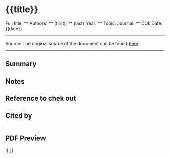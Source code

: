 # {{title}}
Full title: **
Authors: ** (first); ** (last)
Year: **
Topic: 
Journal: **
DOI: 
Date: {{date}}

---

Source: The original source of the document can be found [here]()

---

## Summary

## Notes

## Reference to chek out



## Cited by
```query

```

## PDF Preview
![[]]


